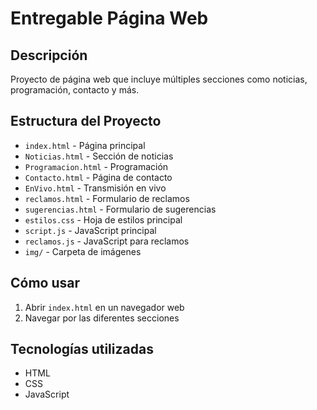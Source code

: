 # Entregable Página Web

## Descripción
Proyecto de página web que incluye múltiples secciones como noticias, programación, contacto y más.

## Estructura del Proyecto
- `index.html` - Página principal
- `Noticias.html` - Sección de noticias
- `Programacion.html` - Programación
- `Contacto.html` - Página de contacto
- `EnVivo.html` - Transmisión en vivo
- `reclamos.html` - Formulario de reclamos
- `sugerencias.html` - Formulario de sugerencias
- `estilos.css` - Hoja de estilos principal
- `script.js` - JavaScript principal
- `reclamos.js` - JavaScript para reclamos
- `img/` - Carpeta de imágenes

## Cómo usar
1. Abrir `index.html` en un navegador web
2. Navegar por las diferentes secciones

## Tecnologías utilizadas
- HTML
- CSS
- JavaScript